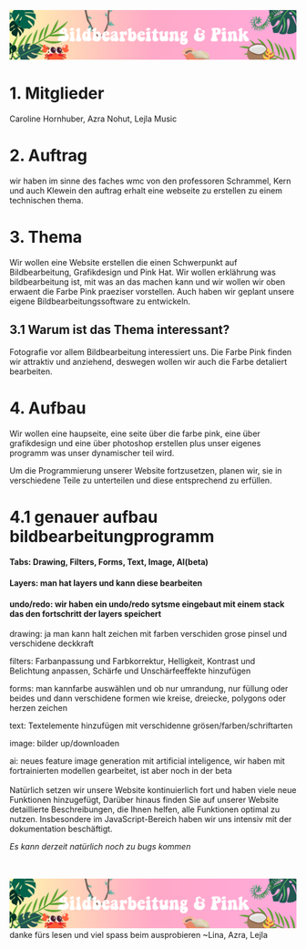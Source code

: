 
![This is a alt text.](/pics/uwuheader.png)
# 1. Mitglieder
Caroline Hornhuber, Azra Nohut, Lejla Music

# 2. Auftrag
wir haben im sinne des faches wmc von den professoren Schrammel, Kern und auch Klewein den auftrag erhalt eine webseite zu erstellen zu einem technischen thema.
# 3. Thema
Wir wollen eine Website erstellen die einen Schwerpunkt auf Bildbearbeitung, Grafikdesign und Pink Hat.
Wir wollen erklährung was bildbearbeitung ist, mit was an das machen kann und wir wollen wir oben erwaent die Farbe Pink praeziser vorstellen.
Auch haben wir geplant unsere eigene Bildbearbeitungssoftware zu entwickeln.
## 3.1 Warum ist das Thema interessant? 
Fotografie vor allem Bildbearbeitung interessiert uns. Die Farbe Pink finden wir attraktiv und anziehend, deswegen wollen wir auch die Farbe detaliert bearbeiten.  

# 4. Aufbau
Wir wollen eine haupseite, eine seite über die farbe pink, eine über grafikdesign und eine über photoshop erstellen plus unser eigenes programm was unser dynamischer teil wird.

Um die Programmierung unserer Website fortzusetzen, planen wir, sie in verschiedene Teile zu unterteilen und diese entsprechend zu erfüllen. 

# 4.1 genauer aufbau bildbearbeitungprogramm
#### Tabs: Drawing, Filters, Forms, Text, Image, AI(beta)
#### Layers: man hat layers  und kann diese bearbeiten
#### undo/redo: wir haben ein undo/redo sytsme eingebaut mit einem stack das den fortschritt der layers speichert

drawing: ja man kann halt zeichen mit farben verschiden grose pinsel und verschidene deckkraft

filters: Farbanpassung und Farbkorrektur, Helligkeit, Kontrast und Belichtung anpassen, Schärfe und Unschärfeeffekte hinzufügen

forms: man kannfarbe auswählen und ob nur umrandung, nur füllung oder beides und dann verschidene formen wie kreise, dreiecke, polygons oder herzen zeichen

text: Textelemente hinzufügen mit verschidenne grösen/farben/schriftarten

image: bilder up/downloaden

ai: neues feature image generation mit artificial inteligence, wir haben mit fortrainierten modellen gearbeitet, ist aber noch in der beta
\
\
Natürlich setzen wir unsere Website kontinuierlich fort und haben viele neue Funktionen hinzugefügt,  Darüber hinaus finden Sie auf unserer Website detaillierte Beschreibungen, die Ihnen helfen, alle Funktionen optimal zu nutzen. Insbesondere im JavaScript-Bereich haben wir uns intensiv mit der dokumentation  beschäftigt.

*Es kann derzeit natürlich noch zu bugs kommen*

\
\
![This is a alt text.](/pics/uwuheader.png)
danke fürs lesen und viel spass beim ausprobieren ~Lina, Azra, Lejla
